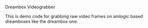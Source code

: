 Dreambox Videograbber

This is demo code for grabbing raw video frames on amlogic based dreamboxes like the dreambox one.
